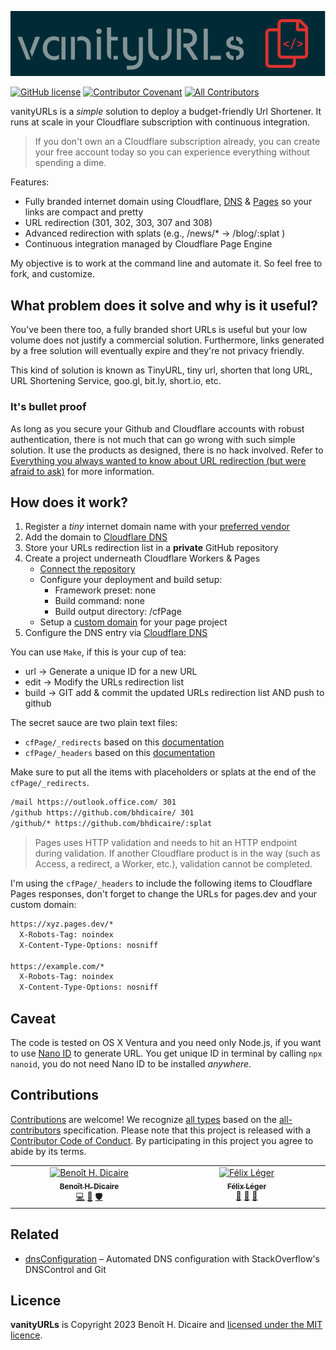 ![logo](doc/logo.png)

[![GitHub license](https://img.shields.io/github/license/bhdicaire/vanityURLs)](https://github.com/bhdicaire/vanityURLs/blob/main/LICENSE) [![Contributor Covenant](https://img.shields.io/badge/Contributor%20Covenant-2.1-4baaaa.svg)](code_of_conduct.md) [![All Contributors](https://img.shields.io/badge/all_contributors-3-orange.svg?color=ee8449&style=flat-square)](#contributors)

vanityURLs is a _simple_ solution to deploy a budget-friendly Url Shortener. It runs at scale in your Cloudflare subscription with continuous integration.

> If you don't own an a Cloudflare subscription already, you can create your free account today so you can experience everything without spending a dime.

Features:
 * Fully branded internet domain using Cloudflare,  [DNS](https://www.cloudflare.com/en-ca/application-services/products/dns/) & [Pages](https://pages.cloudflare.com/) so your links are compact and pretty
 * URL redirection (301, 302, 303, 307 and 308)
 * Advanced redirection with splats (e.g., /news/*  &#8594; /blog/:splat )
 * Continuous integration managed by Cloudflare Page Engine

My objective is to work at the command line and automate it. So feel free to fork, and customize.

## What problem does it solve and why is it useful?

You’ve been there too, a fully branded short URLs is useful but your low volume does not justify a commercial solution. Furthermore, links generated by a free solution will eventually expire and they're not privacy friendly.

This kind of solution is known as TinyURL, tiny url, shorten that long URL, URL Shortening Service,  goo.gl, bit.ly, short.io, etc.

### It's bullet proof

As long as you secure your Github and Cloudflare accounts with robust authentication, there is not much that can go wrong with such simple solution. It use the products as designed, there is no hack involved. Refer to [Everything you always wanted to know about URL redirection (but were afraid to ask)](doc/url-redirection.md) for more information.

## How does it work?

1. Register a _tiny_ internet domain name with your [preferred vendor](https://www.cloudflare.com/en-ca/products/registrar/)
2. Add the domain to [Cloudflare DNS](https://dash.cloudflare.com/)
3. Store your URLs redirection list in a __private__ GitHub repository
4. Create a project underneath Cloudflare Workers & Pages
    *  [Connect the repository](https://developers.cloudflare.com/pages/get-started/guide/#connect-your-git-provider-to-pages)
    * Configure your deployment and build setup:
      * Framework preset: none
      * Build command: none
      * Build output directory: /cfPage
    * Setup a [custom domain](https://developers.cloudflare.com/pages/platform/custom-domains/) for your page project
5. Configure the DNS entry via [Cloudflare DNS](https://dash.cloudflare.com/)

You can use `Make`, if this is your cup of tea:
  * url &#8594; Generate a unique ID for a new URL
  * edit  &#8594; Modify the URLs redirection list
  * build  &#8594; GIT add & commit the updated URLs redirection list AND push to github

The secret sauce are two plain text files:
  * `cfPage/_redirects` based on this [documentation](https://developers.cloudflare.com/pages/platform/redirects)
  * `cfPage/_headers` based on this [documentation](https://developers.cloudflare.com/pages/platform/headers/)

Make sure to put all the items with placeholders or splats at the end of the `cfPage/_redirects`.

```bash
/mail https://outlook.office.com/ 301
/github https://github.com/bhdicaire/ 301
/github/* https://github.com/bhdicaire/:splat
```

> Pages uses HTTP validation and needs to hit an HTTP endpoint during validation. If another Cloudflare product is in the way (such as Access, a redirect, a Worker, etc.), validation cannot be completed.

I'm using the `cfPage/_headers` to include the following items to Cloudflare Pages responses, don't forget to change the URLs for pages.dev and your custom domain:
```html
https://xyz.pages.dev/*
  X-Robots-Tag: noindex
  X-Content-Type-Options: nosniff

https://example.com/*
  X-Robots-Tag: noindex
  X-Content-Type-Options: nosniff
```

## Caveat

The code is tested on OS X Ventura and you need only Node.js, if you want to use [ Nano ID](https://github.com/ai/nanoid) to generate URL. You get unique ID in terminal by calling `npx nanoid`, you do not need Nano ID to be installed _anywhere_.

## Contributions

[Contributions](doc/CONTRIBUTING.md) are welcome! We recognize [all types](https://allcontributors.org/docs/en/emoji-key) based on the [all-contributors](https://github.com/all-contributors/all-contributors) specification. Please note that this project is released with a [Contributor Code of Conduct](doc/CODE-OF-CONDUCT.md). By participating in this project you agree to abide by its terms.

<!-- ALL-CONTRIBUTORS-LIST:START - Do not remove or modify this section -->
<!-- prettier-ignore-start -->
<!-- markdownlint-disable -->
<table>
  <tbody>
    <tr>
      <td align="center" valign="top" width="16.66%"><a href="https://github.com/bhdicaire"><img src="https://avatars.githubusercontent.com/u/1316765?v=4?s=100" width="100px;" alt="Benoît H. Dicaire"/><br /><sub><b>Benoît H. Dicaire</b></sub></a><br /><a href="https://github.com/bhdicaire/vanityURLs/commits?author=bhdicaire" title="Code">💻</a> <a href="https://github.com/bhdicaire/vanityURLs/commits?author=bhdicaire" title="Documentation">📖</a> <a href="#security-bhdicaire" title="Security">🛡️</a></td>
      <td align="center" valign="top" width="16.66%"><a href="http://felixleger.com"><img src="https://avatars.githubusercontent.com/u/7781739?v=4?s=100" width="100px;" alt="Félix Léger"/><br /><sub><b>Félix Léger</b></sub></a><br /><a href="#ideas-felleg" title="Ideas, Planning, & Feedback">🤔</a> <a href="#userTesting-felleg" title="User Testing">📓</a> <a href="#promotion-felleg" title="Promotion">📣</a></td>
    </tr>
  </tbody>
</table>

<!-- markdownlint-restore -->
<!-- prettier-ignore-end -->

<!-- ALL-CONTRIBUTORS-LIST:END -->

## Related
 * [dnsConfiguration](https://github.com/bhdicaire/dnsConfiguration) – Automated DNS configuration with StackOverflow's DNSControl and Git

## Licence
**vanityURLs** is Copyright 2023 Benoît H. Dicaire and [licensed under the MIT licence](https://github.com/bhdicaire/vanityURLs/blob/master/LICENCE).
